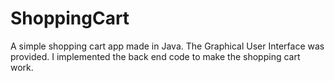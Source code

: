 # ShoppingCart
A simple shopping cart app made in Java.
The Graphical User Interface was provided. 
I implemented the back end code to make the shopping cart work.
